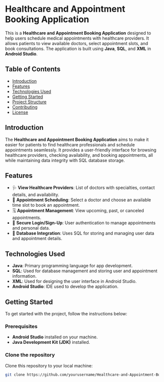 # Healthcare and Appointment Booking Application

This is a **Healthcare and Appointment Booking Application** designed to help users schedule medical appointments with healthcare providers. It allows patients to view available doctors, select appointment slots, and book consultations. The application is built using **Java**, **SQL**, and **XML** in **Android Studio**.

## Table of Contents
- [Introduction](#introduction)
- [Features](#features)
- [Technologies Used](#technologies-used)
- [Getting Started](#getting-started)
- [Project Structure](#project-structure)
- [Contributing](#contributing)
- [License](#license)

## Introduction
The **Healthcare and Appointment Booking Application** aims to make it easier for patients to find healthcare professionals and schedule appointments seamlessly. It provides a user-friendly interface for browsing healthcare providers, checking availability, and booking appointments, all while maintaining data integrity with SQL database storage.

## Features
- 🩺 **View Healthcare Providers**: List of doctors with specialties, contact details, and availability.
- 📅 **Appointment Scheduling**: Select a doctor and choose an available time slot to book an appointment.
- 🗓️ **Appointment Management**: View upcoming, past, or canceled appointments.
- 🔐 **Secure Login/Sign-Up**: User authentication to manage appointments and personal data.
- 💾 **Database Integration**: Uses SQL for storing and managing user data and appointment details.

## Technologies Used
- **Java**: Primary programming language for app development.
- **SQL**: Used for database management and storing user and appointment information.
- **XML**: Used for designing the user interface in Android Studio.
- **Android Studio**: IDE used to develop the application.

## Getting Started
To get started with the project, follow the instructions below:

### Prerequisites
- **Android Studio** installed on your machine.
- **Java Development Kit (JDK)** installed.

### Clone the repository
Clone this repository to your local machine:
```bash
git clone https://github.com/yourusername/Healthcare-and-Appointment-Booking-Application.git
